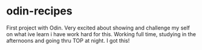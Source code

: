 # odin-recipes
First project with Odin. Very excited about showing and challenge my self on what ive learn i have work hard for this. Working full time, studying in the afternoons and going thru TOP at night. I got this!
